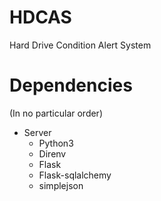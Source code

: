 # HDCAS
Hard Drive Condition Alert System

# Dependencies
(In no particular order)
- Server
    - Python3
    - Direnv
    - Flask
    - Flask-sqlalchemy
    - simplejson

